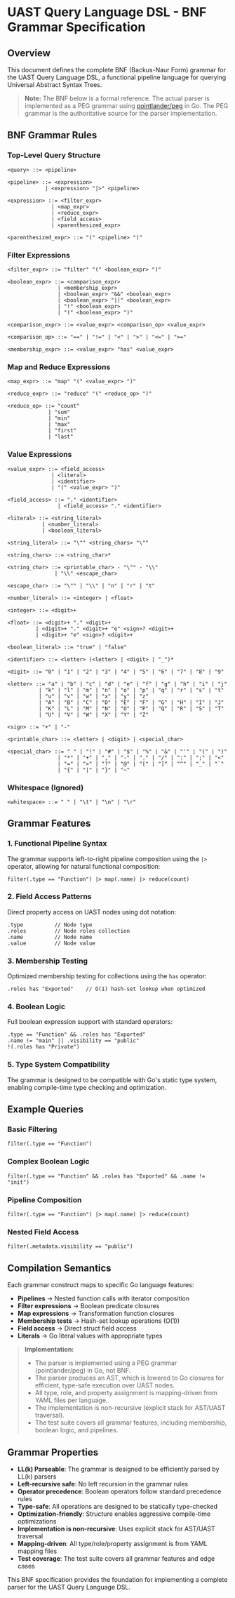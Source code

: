 # UAST Query Language DSL - BNF Grammar Specification

## Overview

This document defines the complete BNF (Backus-Naur Form) grammar for the UAST Query Language DSL, a functional pipeline language for querying Universal Abstract Syntax Trees.

> **Note:** The BNF below is a formal reference. The actual parser is implemented as a PEG grammar using [pointlander/peg](https://github.com/pointlander/peg) in Go. The PEG grammar is the authoritative source for the parser implementation.

## BNF Grammar Rules

### Top-Level Query Structure

```bnf
<query> ::= <pipeline>

<pipeline> ::= <expression> 
            | <expression> "|>" <pipeline>

<expression> ::= <filter_expr>
              | <map_expr>
              | <reduce_expr>
              | <field_access>
              | <parenthesized_expr>

<parenthesized_expr> ::= "(" <pipeline> ")"
```

### Filter Expressions

```bnf
<filter_expr> ::= "filter" "(" <boolean_expr> ")"

<boolean_expr> ::= <comparison_expr>
                | <membership_expr>
                | <boolean_expr> "&&" <boolean_expr>
                | <boolean_expr> "||" <boolean_expr>
                | "!" <boolean_expr>
                | "(" <boolean_expr> ")"

<comparison_expr> ::= <value_expr> <comparison_op> <value_expr>

<comparison_op> ::= "==" | "!=" | "<" | ">" | "<=" | ">="

<membership_expr> ::= <value_expr> "has" <value_expr>
```

### Map and Reduce Expressions

```bnf
<map_expr> ::= "map" "(" <value_expr> ")"

<reduce_expr> ::= "reduce" "(" <reduce_op> ")"

<reduce_op> ::= "count"
             | "sum"
             | "min"
             | "max"
             | "first"
             | "last"
```

### Value Expressions

```bnf
<value_expr> ::= <field_access>
              | <literal>
              | <identifier>
              | "(" <value_expr> ")"

<field_access> ::= "." <identifier>
                | <field_access> "." <identifier>

<literal> ::= <string_literal>
           | <number_literal>
           | <boolean_literal>

<string_literal> ::= "\"" <string_chars> "\""

<string_chars> ::= <string_char>*

<string_char> ::= <printable_char> - "\"" - "\\"
               | "\\" <escape_char>

<escape_char> ::= "\"" | "\\" | "n" | "r" | "t"

<number_literal> ::= <integer> | <float>

<integer> ::= <digit>+

<float> ::= <digit>+ "." <digit>+
         | <digit>+ "." <digit>+ "e" <sign>? <digit>+
         | <digit>+ "e" <sign>? <digit>+

<boolean_literal> ::= "true" | "false"

<identifier> ::= <letter> (<letter> | <digit> | "_")*

<digit> ::= "0" | "1" | "2" | "3" | "4" | "5" | "6" | "7" | "8" | "9"

<letter> ::= "a" | "b" | "c" | "d" | "e" | "f" | "g" | "h" | "i" | "j" 
          | "k" | "l" | "m" | "n" | "o" | "p" | "q" | "r" | "s" | "t" 
          | "u" | "v" | "w" | "x" | "y" | "z"
          | "A" | "B" | "C" | "D" | "E" | "F" | "G" | "H" | "I" | "J" 
          | "K" | "L" | "M" | "N" | "O" | "P" | "Q" | "R" | "S" | "T" 
          | "U" | "V" | "W" | "X" | "Y" | "Z"

<sign> ::= "+" | "-"

<printable_char> ::= <letter> | <digit> | <special_char>

<special_char> ::= " " | "!" | "#" | "$" | "%" | "&" | "'" | "(" | ")" 
                | "*" | "+" | "," | "-" | "." | "/" | ":" | ";" | "<" 
                | "=" | ">" | "?" | "@" | "[" | "]" | "^" | "_" | "`" 
                | "{" | "|" | "}" | "~"
```

### Whitespace (Ignored)

```bnf
<whitespace> ::= " " | "\t" | "\n" | "\r"
```

## Grammar Features

### 1. **Functional Pipeline Syntax**
The grammar supports left-to-right pipeline composition using the `|>` operator, allowing for natural functional composition:
```
filter(.type == "Function") |> map(.name) |> reduce(count)
```

### 2. **Field Access Patterns**
Direct property access on UAST nodes using dot notation:
```
.type          // Node type
.roles         // Node roles collection
.name          // Node name
.value         // Node value
```

### 3. **Membership Testing**
Optimized membership testing for collections using the `has` operator:
```
.roles has "Exported"    // O(1) hash-set lookup when optimized
```

### 4. **Boolean Logic**
Full boolean expression support with standard operators:
```
.type == "Function" && .roles has "Exported"
.name != "main" || .visibility == "public"
!(.roles has "Private")
```

### 5. **Type System Compatibility**
The grammar is designed to be compatible with Go's static type system, enabling compile-time type checking and optimization.

## Example Queries

### Basic Filtering
```
filter(.type == "Function")
```

### Complex Boolean Logic
```
filter(.type == "Function" && .roles has "Exported" && .name != "init")
```

### Pipeline Composition
```
filter(.type == "Function") |> map(.name) |> reduce(count)
```

### Nested Field Access
```
filter(.metadata.visibility == "public")
```

## Compilation Semantics

Each grammar construct maps to specific Go language features:

- **Pipelines** → Nested function calls with iterator composition
- **Filter expressions** → Boolean predicate closures
- **Map expressions** → Transformation function closures  
- **Membership tests** → Hash-set lookup operations (O(1))
- **Field access** → Direct struct field access
- **Literals** → Go literal values with appropriate types

> **Implementation:**
> - The parser is implemented using a PEG grammar (pointlander/peg) in Go, not BNF.
> - The parser produces an AST, which is lowered to Go closures for efficient, type-safe execution over UAST nodes.
> - All type, role, and property assignment is mapping-driven from YAML files per language.
> - The implementation is non-recursive (explicit stack for AST/UAST traversal).
> - The test suite covers all grammar features, including membership, boolean logic, and pipelines.

## Grammar Properties

- **LL(k) Parseable**: The grammar is designed to be efficiently parsed by LL(k) parsers
- **Left-recursive safe**: No left recursion in the grammar rules
- **Operator precedence**: Boolean operators follow standard precedence rules
- **Type-safe**: All operations are designed to be statically type-checked
- **Optimization-friendly**: Structure enables aggressive compile-time optimizations
- **Implementation is non-recursive**: Uses explicit stack for AST/UAST traversal
- **Mapping-driven**: All type/role/property assignment is from YAML mapping files
- **Test coverage**: The test suite covers all grammar features and edge cases

This BNF specification provides the foundation for implementing a complete parser for the UAST Query Language DSL.